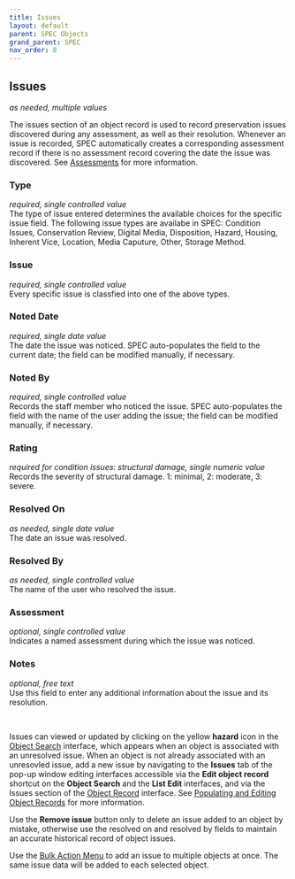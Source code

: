```yaml
---
title: Issues
layout: default
parent: SPEC Objects
grand_parent: SPEC
nav_order: 8
---
```


## Issues
*as needed, multiple values*

The issues section of an object record is used to record preservation issues discovered during any assessment, as well as their resolution. Whenever an issue is recorded, SPEC automatically creates a corresponding assessment record if there is no assessment record covering the date the issue was discovered. See [Assessments](https://nypl.github.io/pres-docs/spec/specObjectsAssessments.html) for more information. 


### Type
*required, single controlled value*  
The type of issue entered determines the available choices for the specific issue field. The following issue types are availabe in SPEC: Condition Issues, Conservation Review, Digital Media, Disposition, Hazard, Housing, Inherent Vice, Location, Media Caputure, Other, Storage Method.

### Issue 
*required, single controlled value*  
Every specific issue is classfied into one of the above types. 

### Noted Date
*required, single date value*  
The date the issue was noticed. SPEC auto-populates the field to the current date; the field can be modified manually, if necessary.

### Noted By  
*required, single controlled value*  
Records the staff member who noticed the issue. SPEC auto-populates the field with the name of the user adding the issue; the field can be modified manually, if necessary.

### Rating
*required for condition issues: structural damage,  single numeric value*  
Records the severity of structural damage. 1: minimal, 2: moderate, 3: severe.

### Resolved On
*as needed, single date value*  
The date an issue was resolved.

### Resolved By
*as needed, single controlled value*  
The name of the user who resolved the issue.

### Assessment
*optional, single controlled value*  
Indicates a named assessment during which the issue was noticed.

### Notes
*optional, free text*  
Use this field to enter any additional information about the issue and its resolution.

&nbsp; 
&nbsp;

Issues can viewed or updated by clicking on the yellow **hazard** icon in the [Object Search](https://nypl.github.io/pres-docs/spec/specObjects.html#object-search) interface, which appears when an object is associated with an unresolved issue. When an object is not already associated with an unresovled issue, add a new issue by navigating to the **Issues** tab of the pop-up window editing interfaces accessible via the **Edit object record** shortcut on the **Object Search** and the **List Edit** interfaces, and via the Issues section of the [Object Record](https://nypl.github.io/pres-docs/spec/specObjectsObjectRecord.html) interface. See [Populating and Editing Object Records](https://nypl.github.io/pres-docs/spec/specObjects.html#populating-and-editing-object-records) for more information. 

Use the **Remove issue** button only to delete an issue added to an object by mistake, otherwise use the resolved on and resolved by fields to maintain an accurate historical record of object issues.

Use the [Bulk Action Menu](https://nypl.github.io/pres-docs/spec/specObjectsBulkActionMenu.html) to add an issue to multiple objects at once. The same issue data will be added to each selected object.

